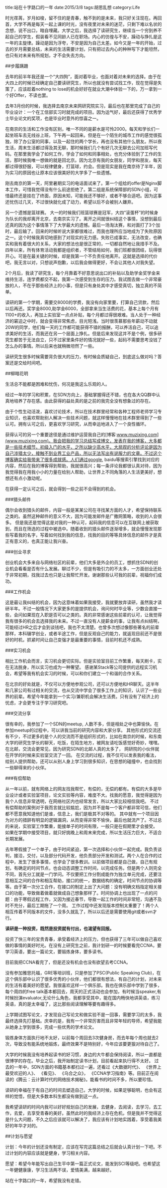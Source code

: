 title:站在十字路口的一年
date:2015/3/8
tags:胡思乱想
category:Life

时光荏苒，岁月如梭，留不住的是青春，触不到的是未来，我只好关注现在。再回首，大学不再是每天一起上课的时光，没有夜里对未来的迷茫，只剩下难以名状的念想，说不出口，暗自埋藏。大学之后，我选择了读研究生，继续当一个穷到养不起自己的学生，假装看不见同龄人已在职场。内心的彷徨与不安，躁动与挣扎是这一年的主旋律。躁动是因为浮夸，不安是因为自己太差。如今又是一年的开始，过去的岁月需要总结，未来的生活需要计划，只有把过去内心的种种写下才能坦然，也只有对未来有所规划，才不会失去方向。

##步履蹒跚

去年的前半年我还是一个“大四狗”，面对着毕业，也面对着对未来的选择。由于在大四上的时候已经确定自己要读研究生，所以也就没有尝试找工作，现在觉得是失策了，应该趁着nothing to lose的机会好好在就业大潮中体验一下的，万一拿到一个好Offer，不读也罢。

去年3月份的时候，我选择去南京未来网研究院实习，最后也在那里完成了自己的毕业设计：一个在工信部实习时就完成的项目。因为运气好，最后还获得了优秀学士毕业论文的奖项，也是毕业时意外的惊喜之一。

在南京的生活和工作没有区别，唯一不同的是薪水是可怜2000。每天和学长们一起坐班车去无线谷上班，下午再一起回来。但是在一个陌生的城市工作的感觉很孤独，除了办公室的同事，以及一起住的两个学长，再也没有其他什么朋友。所以夜生活，周末生活都过得及其无聊，那时候我们几个有好几次无聊去公司加班写代码。在那里我学会了如何工作，学会了如何和同事相处，也充分体验到了工作的生活，那时候我唯一想做的就是回北京。因为北京有我的女朋友，同学和朋友，每天都过得很舒服，可以规律健身，打篮球，约会。但是现实是我在南京待了半年，因为实习的原因也让原本应该很美好的大学多了一些遗憾。

刚去南京的第一天，阿里暑期实习的电话面试来了。第一个组给的offer是Nginx脚本工作，可惜我觉得没有什么前途拒绝了。第二组是系统保障部的SDN小组，可惜最终还是挂在了终面，原因未知，可能我还不够好，或者不够合适吧。因为这事还忧伤过几天，不过很快就化成了动力，希望以后不会被别人嫌弃。

另一个遗憾是篮球赛。 大一的时候我们班篮球赛是冠军，大四“滚蛋杯”的时候身为队长的我却离开北京，去南京实习了。离开之间就很纠结这个事情，没想到最后还真的因为这个事情落下了大学最大的遗憾。最后一场淘汰赛，和对面打了3个加时，最后输了。回来的时候听说大家都很难过，而我也理所应当地成为了失败原因之一。这个时候我真切地感到了对现实的无力感。失败已成事实，无法改变，也确实和我有着很大的关系，大家的想法也是很正常的，一切都自然地让我措手不及。四年以来，所有体育活动我都是组织者，不管结局如何，我们班都很团结，玩得很开心。可是在最关键的时候，却是我第一个不负责任地离开。这就是选择的代价吧，我无言以对，只想说声抱歉，以后我会做得更好，不会让其他人对我失望。


2个月后，我读了研究生，每个月靠着不好意思说出口的补贴以及助学金奖学金来维持生活，连学费都交不起，我第一次感受到生存的压力。我试图去做一个非常豪放的人，不在乎那些经济上的小事，但是只有身处其中才感受真切，独立真的不简单。

读研的第一个学期，需要交8000的学费，我没有向家里要，打算自己贷款，然后以后再还。奖学金8000,助学金6000，全部拿来当生活费的花，基本上每个月有1100+的收入，再加上实验室一点点补贴，每个月都过得很艰难。当人处于一种经济的窘迫之中时，就会变得非常焦虑，目光短浅。当时很羡慕那些年薪动不动就20W的同学，他们每一天的工作都可能获得不错的报酬，可以养活自己，可以追求美好的生活，而我还在另一个层面上挣扎。但是后来发现这并不是个例，很多研究生都苦于无法自立，只不过家里条件好的情况就好一些，起码不需要思考没钱了怎么办的事情。所以后来也就稍微坦然了一些。

读研究生很多时候需要背负很大的压力，有时候会质疑自己，到底这么做对吗？答案还是交给时间吧。


##柳暗花明

生活总不能都是困难和忧伤，何况是我这么乐观的人。


经过一年的学习和积累，在SDN方向上，基础掌握得还不错，也在各大QQ群中认真地培养了存在感。由此获得的益处真的是之前的我完全没有想象过的存在。

由于个性生动活泼，喜欢讨论技术，所以在技术群里经常和各种工程师老师学习专业知识，也喜欢帮助别人解决一些技术问题，就这样慢慢地在技术群里得到了一些认可。拥有认可之后，更喜欢学习研究，从而幸运地进入了一个良性循环。

获得认可的另一个重要途径是通过维护运营我自己的[博客:www.muzixing.com](www.muzixing.com)。我会把我的学习总结写成博文，发表在我的博客，大多都是一些技术细节，初级入门的水平，之所以缺少高水平，大局观的分析评论是因为自己涉猎太少，接触不到业界工业产品，所以无法写出有说服力的文章。不过这个博客确实给我带来了很多成就感。人们通过google, baidu等搜索引擎找到对应的内容，然后在我的博客得到帮助，我就很高兴；每一条评论我都很认真对待，因为我觉得我在用我小小的力量在给别人帮助，让世界上不同角落的人生活更美好，想想还有点小激动呢。

在获得一定认可之后，就会得到一些之前不会得到的机会。
	
###猎头邮件

偶尔会收到猎头的邮件，内容一般是某某公司在寻找某方面的人才，希望保持联系之类的。虽然这种邮件的意义不大，因为可能发邮件是广撒网策略，收到的人会很多。 但是我还是觉得这是对我的一种认可，起码我的信息可以在互联网上被获取到，而且在筛选的过程中被选中。随着收到的猎头邮件逐渐增多，就会慢慢发现那些写着我的名字，写着如何找到我的信息，找我的目的等等具体信息的邮件才是真正有意义的，也真正能让我兴奋。

###创业寻求

创业机会大多来自与网络社区的前辈，他们大多是外企的员工，想抓住SDN的创业机会看看是否有什么发展。聊过不少，但是有吸引力的不太多，一方面创业还处于非常初期，找我过去也只是让我帮忙开发。谢谢那些认可我的前辈，祝福你们成功。

###工作机会

这是最让我纠结的机会，因为这意味着如果我接受，我就要放弃读研，虽然我才读研半年。不过一般情况下大家更多的是提供机会，询问何时毕业等，少数会直接一些，会问如果现在入职是否可以之类的。真的非常感谢这些前辈的认可，让我觉得我有很多的机会去选择我的未来。不过一直没有人提薪金的事，让我有点纠结啊，可能经过HR之后才会到谈钱吧，我也不太清楚。也曾多次想过像那些著名的前辈那样，本科辍学创业，或者半途工作，但是反观自己的能力，就返现目前还不是很好的时机，抓紧时间让自己变强才是最重要的事情，目前时机还不成熟。

###实习机会

相比工作机会而言，实习机会更切实际。但是实验室目前工作繁重，每天刷卡，实在无法脱身，所以实习也成为一种奢望。 感谢某Stack等公司提供的远程实习机会，希望等我有机会实习的时候，可以和你们建立一个和谐的合作关系。

在北京的好处就是，不仅可以方便地参观公司，还可以方便地和HR聊天。这半年和几家公司有过相关的交流，也从交流中学会了很多工作上的知识，认识了一些业界的前辈。希望今年能拿到一个实习/兼职机会解决生活费。只有没有了经济上的忧虑，才会更专注于学习研究吧。

###交流分享

很有幸的，我参加了一个SDN的meetup, 人数不多，但是相处之中也算愉快。在参加meetup的过程中，可以讲我当前的研究内容和大家分享。 其他形式的交流还有不少，不过更多的是个人的交流而不是组织形式的，比如在南京的时候，和东南大学的研究生学长的聊天，吃饭，在陌生地方，被网友请吃饭感觉好奇妙，嘿嘿。 在北邮，交流会更常见，因为研究SDN的北邮人真的太多了， 网研院的小伙伴就在开学的时候来实验室交流了一回。 在交流的过程，我不仅可以发表我的看法，给别人提供帮助，还可以从别人身上学习到很多知识，在思想的碰撞中，也会找到一些聊得来的小伙伴。

###有偿帮助

从一年以前，就有网络上的网友找我帮忙，有偿的，无偿的都有。有偿的大多是毕业设计或者实验室项目，论文实验等内容，难度不大。找我的愿意，我觉得是因为我个人信息非常透明，在网络社区内也经常发言，所以大家比较相信我吧。 不过有偿帮助的案例对于我而言就比较尴尬，因为并不是每一个客户都非常可信，他们都不愿意我知道他们是谁，信息上，我们是极其不对等的。 其中就有一个项目因为对方的措辞有明显的逻辑漏洞，从而变得非常不愉快，最后也就流产了。不过总的来说，实验室工作繁重，能接单子的时间有限，一般只是在假期里才会接受。 如果在学期中接受项目，就只好挑晚上和周末来完成，所以生活压力巨大，不适合长期发展。

去年寒假接了一个单子，由于时间紧迫，第一次选择和小伙伴一起完成。我负责谈判，接洽，交付，以及部分代码开发，他负责部分开发和测试。两个人在合作的过程中，发生了很多事情，也学会了很多教训。以前做项目都是自己做，自己有规划，有确定的时间节点，也会动态调整工作时间，以完成任务。但是两个人则完全不同，首先分工就是一门学问。不仅要把工作分割成能作为独立单元完成，还要注意相互之间的合作和相互帮助，接口的统一，数据结构的确定，时间节点的协调等等。由于第一次分工合作，在接口的制定上出了大问题：没有明确文档指定相关接口的功能，导致做着做着就做成自己想象那样了。时间协调上也出现了一点的问题：由于寒假远程工作，又因为接近春节，导致一起工作的时间非常短，沟通不及时不充分，最后工期拖了一个周。 工作过程中还发现版本控制太重要了！两个人相互传着不同版本的文件，没多久就乱了，所以以后还是需要使用git或者svn才行。



**读研是一种投资，既然是投资就有付出，也渴望有回报。**

投资了快三年的宝贵青春，承受着经济上的压力，但也获得了三年可以做自己喜欢做的事情的美好时光。在没有上研究生之前，我计划研一的时候要看完CCNA，要学习英语，要出一篇论文，要锻炼身体，要多读书。

目前我把CCNA看完了，但是还没有机会也没有欲望去考CCNA。

没有参加雅思托福，GRE等培训班，只是参加了PSC(Public Speaking Club)，在这个俱乐部中认识了很多优秀的小伙伴，他们都很有想法，有自己的计划，对未来的生活有着美好的愿望。我很喜欢这样一个俱乐部。我也在俱乐部中学到了很多，每个周四的free talk基本都回去，周天的正式活动也会参加，有时候当speaker,有时候扮演evaluator,无论什么角色，我都享受其中，能在国内畅快地讲英语，练习英语，真的是太幸福了，这比那些阅读理解等要有趣得多。

上学期试图写论文，才发现自己写论文和做实验不是一回事，需要学习的太多，我最终选择先打基础。庆幸的是，我有一个非常厉害而且非常年轻的导师，希望我能从她身上学到很多，完成一些优秀的学术论文。 

锻炼身体方面执行地不太好，以前每个周回去3次健身房，而去年每个周也就去2次，导致没有能系统地锻炼，最终效果不是特别好，今年应该要更狠对待自己了。

大学的时候我没有培养起读书的好习惯，身边的大牛都会保持阅读，所以一直都是很博学的存在。毕业之后，我开始制定读书计划，目前看起来执行得不太好。 过去的一年中，SDN方面的书籍基本都扫过一遍，还看过《大数据时代》、 《世界上最受欢迎的人》、 《看见》、 《乌合之众》， 《CCNA学习指南》等。目前正在阅读的《腾云：云计算时代的网络技术揭秘》。能看书的时间不多，所以要珍惜。

读研的幸福在于有自己的时间去塑造自己，大学的时候，如果足够聪明，也会有这样的觉悟，但是大多数本科生都没有做到这一点。

我希望读研的时间内我可以好好规划自己的发展，去健身，去阅读，去学习，去工作，去爱，去享受青春的美好。虽然此时的我经济上存在危机，但是我并不觉得这是什么大问题，不久之后应该就可以解决了，我应该有计划地实践着，享受着我美好的年华才对的。


##计划与愿望


计划：今年的计划还没有制定，应该在写完这篇总结之后就会认真计划一下吧。不过计划的内容应该就是健身，学习相关内容。

愿望：希望今年能写出自己生平中第一篇正式论文，能发到SCI等级吧。也希望这一年健健康康，学习生活两不误，爱情美满，越来越好。

站在十字路口的一年，希望我没有走错。





